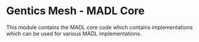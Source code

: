 # Gentics Mesh - MADL Core

This module contains the MADL core code which contains implementations which can be used for various MADL implementations.